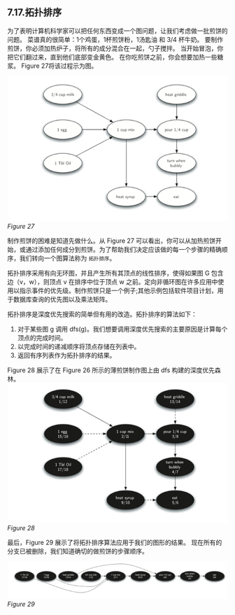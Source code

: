 ## 7.17.拓扑排序

为了表明计算机科学家可以把任何东西变成一个图问题，让我们考虑做一批煎饼的问题。 菜谱真的很简单：1个鸡蛋，1杯煎饼粉，1汤匙油 和 3/4 杯牛奶。 要制作煎饼，你必须加热炉子，将所有的成分混合在一起，勺子搅拌。 当开始冒泡，你把它们翻过来，直到他们底部变金黄色。 在你吃煎饼之前，你会想要加热一些糖浆。 Figure 27将该过程示为图。

![7.17.拓扑排序.figure27](assets/7.17.%E6%8B%93%E6%89%91%E6%8E%92%E5%BA%8F.figure27.png)
*Figure 27*

制作煎饼的困难是知道先做什么。从 Figure 27 可以看出，你可以从加热煎饼开始，或通过添加任何成分到煎饼。为了帮助我们决定应该做的每一个步骤的精确顺序，我们转向一个图算法称为 `拓扑排序`。

拓扑排序采用有向无环图，并且产生所有其顶点的线性排序，使得如果图 G 包含边（v，w），则顶点 v 在排序中位于顶点 w 之前。定向非循环图在许多应用中使用以指示事件的优先级。制作煎饼只是一个例子;其他示例包括软件项目计划，用于数据库查询的优先图以及乘法矩阵。

拓扑排序是深度优先搜索的简单但有用的改造。拓扑排序的算法如下：

1. 对于某些图 g 调用 dfs(g)。我们想要调用深度优先搜索的主要原因是计算每个顶点的完成时间。
2. 以完成时间的递减顺序将顶点存储在列表中。
3. 返回有序列表作为拓扑排序的结果。


Figure 28 展示了在 Figure 26 所示的薄煎饼制作图上由 dfs 构建的深度优先森林。
![7.17.拓扑排序.figure28](assets/7.17.%E6%8B%93%E6%89%91%E6%8E%92%E5%BA%8F.figure28.png)
*Figure 28*

最后，Figure 29 展示了将拓扑排序算法应用于我们的图形的结果。 现在所有的分支已被删除，我们知道确切的做煎饼的步骤顺序。

![7.17.拓扑排序.figure29](assets/7.17.%E6%8B%93%E6%89%91%E6%8E%92%E5%BA%8F.figure29.png)
*Figure 29*


